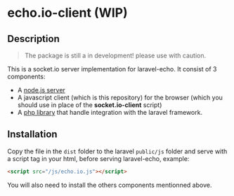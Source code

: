 # echo.io-client (WIP)

## Description
> The package is still a in development! please use with caution.

This is a socket.io server implementation for laravel-echo. It consist of 3 components:
- A [node.js server](https://github.com/mediumart/echo.io) 
- A javascript client (which is this repository) for the browser (which you should use in place of the **socket.io-client** script)
- A [php library](https://github.com/mediumart/echo.io-php) that handle integration with the laravel framework.

## Installation
Copy the file in the `dist` folder to the laravel `public/js` folder and serve with a script tag in your html, before serving laravel-echo, example:
```html
<script src="/js/echo.io.js"></script>
```
You will also need to install the others components mentionned above.